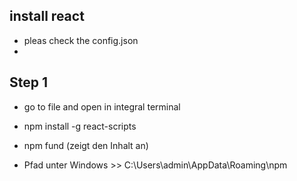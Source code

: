## install react

- pleas check the config.json
- 

## Step 1

- go to file and open in integral terminal 
- npm install -g react-scripts
- npm fund (zeigt den Inhalt an)

- Pfad unter Windows >> C:\Users\admin\AppData\Roaming\npm